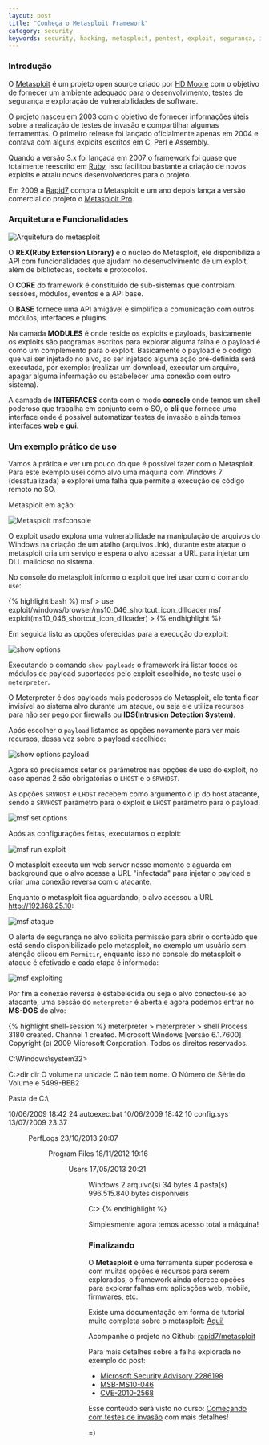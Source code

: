 ```yaml
---
layout: post
title: "Conheça o Metasploit Framework"
category: security
keywords: security, hacking, metasploit, pentest, exploit, segurança, invasão
---
```


### Introdução

O [Metasploit](http://www.metasploit.com/) é um projeto open source criado
por [HD Moore](https://twitter.com/hdmoore) com o objetivo de fornecer um ambiente adequado para o
desenvolvimento, testes de segurança e exploração de vulnerabilidades de
software.

O projeto nasceu em 2003 com o objetivo de fornecer informações úteis sobre a
realização de testes de invasão e compartilhar algumas ferramentas. O primeiro
release foi lançado oficialmente apenas em 2004 e contava com alguns exploits
escritos em C, Perl e Assembly.

Quando a versão 3.x foi lançada em 2007 o framework foi quase que totalmente
reescrito em [Ruby](https://www.ruby-lang.org/en/), isso facilitou bastante
a criação de novos exploits e atraiu novos desenvolvedores para o projeto.

Em 2009 a [Rapid7](http://www.rapid7.com/) compra o Metasploit e um ano depois
lança a versão comercial do projeto o [Metasploit Pro](http://metasploit.pro).

### Arquitetura e Funcionalidades

![Arquitetura do metasploit](/images/msf-arquitetura.png)

O **REX(Ruby Extension Library)** é o núcleo do Metasploit, ele disponibiliza
a API com funcionalidades que ajudam no desenvolvimento de um exploit, além de
bibliotecas, sockets e protocolos.

O **CORE** do framework é constituído de sub-sistemas que controlam sessões,
módulos, eventos é a API base.

O **BASE** fornece uma API amigável e simplifica a comunicação com outros
módulos, interfaces e plugins.

Na camada **MODULES** é onde reside os exploits e payloads, basicamente
os exploits são programas escritos para explorar alguma falha e o payload
é como um complemento para o exploit. Basicamente o payload é o código que
vai ser injetado no alvo, ao ser injetado alguma ação pré-definida será
executada, por exemplo: (realizar um download, executar um arquivo, apagar
alguma informação ou estabelecer uma conexão com outro sistema).

A camada de **INTERFACES** conta com o modo **console** onde temos um shell poderoso
que trabalha em conjunto com o SO, o **cli** que fornece uma interface onde
é possível automatizar testes de invasão e ainda temos interfaces **web** e **gui**.

### Um exemplo prático de uso

Vamos à prática e ver um pouco do que é possível fazer com o Metasploit.
Para este exemplo usei como alvo uma máquina com Windows 7 (desatualizada)
e explorei uma falha que permite a execução de código remoto no SO.

Metasploit em ação:

![Metasploit msfconsole](/images/msf-console.png)

O exploit usado explora uma vulnerabilidade na manipulação de arquivos do
Windows na criação de um atalho (arquivos .lnk), durante este ataque o metasploit
cria um serviço e espera o alvo acessar a URL para injetar um DLL malicioso no sistema.

No console do metasploit informo o exploit que irei usar com o comando `use`:

{% highlight bash %}
msf > use exploit/windows/browser/ms10_046_shortcut_icon_dllloader
msf exploit(ms10_046_shortcut_icon_dllloader) >
{% endhighlight %}

Em seguida listo as opções oferecidas para a execução do exploit:

![show options](/images/msf-options.png)

Executando o comando `show payloads` o framework irá listar todos os módulos
de payload suportados pelo exploit escolhido, no teste usei o `meterpreter`.

O Meterpreter é dos payloads mais poderosos do Metasploit, ele tenta ficar
invisível ao sistema alvo durante um ataque, ou seja ele utiliza recursos para
não ser pego por firewalls ou **IDS(Intrusion Detection System)**.

Após escolher o `payload` listamos as opções novamente para ver mais recursos,
dessa vez sobre o payload escolhido:

![show options payload](/images/msf-payload-options.png)

Agora só precisamos setar os parâmetros nas opções de uso do exploit, no caso
apenas 2 são obrigatórias o `LHOST` e o `SRVHOST`.

As opções `SRVHOST` e `LHOST` recebem como argumento o ip do host atacante,
sendo a `SRVHOST` parâmetro para o exploit e `LHOST` parâmetro para o payload.

![msf set options](/images/msf-set-options.png)

Após as configurações feitas, executamos o exploit:

![msf run exploit](/images/msf-run-exploit.png)

O metasploit executa um web server nesse momento e aguarda em background que o
alvo acesse a URL "infectada" para injetar o payload e criar uma conexão reversa
com o atacante.

Enquanto o metasploit fica aguardando, o alvo acessou a URL http://192.168.25.10:

![msf ataque](/images/msf-ataque.png)

O alerta de segurança no alvo solicita permissão para abrir o conteúdo que
está sendo disponibilizado pelo metasploit, no exemplo um usuário sem atenção
clicou em `Permitir`, enquanto isso no console do metasploit o ataque é efetivado
e cada etapa é informada:

![msf exploiting](/images/msf-exploit.png)

Por fim a conexão reversa é estabelecida ou seja o alvo conectou-se ao atacante,
uma sessão do `meterpreter` é aberta e agora podemos entrar no **MS-DOS** do alvo:

{% highlight shell-session %}
meterpreter >
meterpreter > shell
Process 3180 created.
Channel 1 created.
Microsoft Windows [versão 6.1.7600]
Copyright (c) 2009 Microsoft Corporation. Todos os direitos reservados.

C:\Windows\system32>

C:\>dir
dir
 O volume na unidade C não tem nome.
 O Número de Série do Volume e 5499-BEB2

 Pasta de C:\

10/06/2009  18:42                24 autoexec.bat
10/06/2009  18:42                10 config.sys
13/07/2009  23:37    <DIR>          PerfLogs
23/10/2013  20:07    <DIR>          Program Files
18/11/2012  19:16    <DIR>          Users
17/05/2013  20:21    <DIR>          Windows
               2 arquivo(s)             34 bytes
               4 pasta(s)      996.515.840 bytes disponíveis

C:\>
{% endhighlight %}

Simplesmente agora temos acesso total a máquina!

### Finalizando

O **Metasploit** é uma ferramenta super poderosa e com muitas opções e recursos
para serem explorados, o framework ainda oferece opções para explorar falhas em:
aplicações web, mobile, firmwares, etc.

Existe uma documentação em forma de tutorial muito completa sobre o metasploit:
[Aqui!](http://www.offensive-security.com/metasploit-unleashed/Main_Page)

Acompanhe o projeto no Github: [rapid7/metasploit](https://github.com/rapid7/metasploit-framework)

Para mais detalhes sobre a falha explorada no exemplo do post:

* [Microsoft Security Advisory 2286198](http://technet.microsoft.com/en-us/security/advisory/2286198)
* [MSB-MS10-046](http://technet.microsoft.com/en-us/security/bulletin/MS10-046)
* [CVE-2010-2568](http://cvedetails.com/cve/2010-2568)

Esse conteúdo será visto no curso:
[Começando com testes de invasão](http://infoslack.com/security/curso-comecando-com-testes-de-invasao/)
com mais detalhes!

=)
